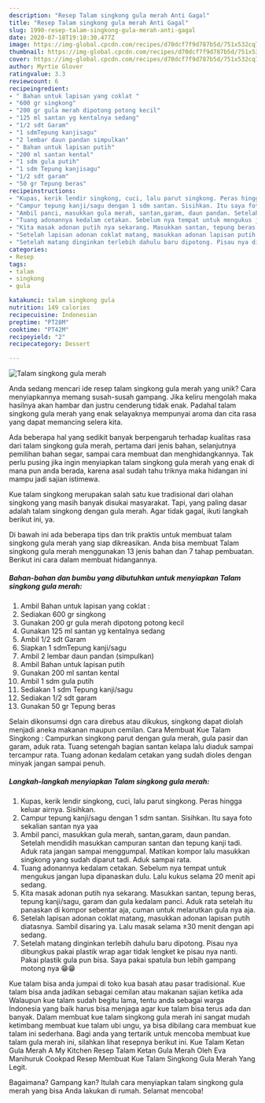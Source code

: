 ```yaml
---
description: "Resep Talam singkong gula merah Anti Gagal"
title: "Resep Talam singkong gula merah Anti Gagal"
slug: 1990-resep-talam-singkong-gula-merah-anti-gagal
date: 2020-07-18T19:10:30.477Z
image: https://img-global.cpcdn.com/recipes/d70dcf7f9d787b5d/751x532cq70/talam-singkong-gula-merah-foto-resep-utama.jpg
thumbnail: https://img-global.cpcdn.com/recipes/d70dcf7f9d787b5d/751x532cq70/talam-singkong-gula-merah-foto-resep-utama.jpg
cover: https://img-global.cpcdn.com/recipes/d70dcf7f9d787b5d/751x532cq70/talam-singkong-gula-merah-foto-resep-utama.jpg
author: Myrtie Glover
ratingvalue: 3.3
reviewcount: 6
recipeingredient:
- " Bahan untuk lapisan yang coklat "
- "600 gr singkong"
- "200 gr gula merah dipotong potong kecil"
- "125 ml santan yg kentalnya sedang"
- "1/2 sdt Garam"
- "1 sdmTepung kanjisagu"
- "2 lembar daun pandan simpulkan"
- " Bahan untuk lapisan putih"
- "200 ml santan kental"
- "1 sdm gula putih"
- "1 sdm Tepung kanjisagu"
- "1/2 sdt garam"
- "50 gr Tepung beras"
recipeinstructions:
- "Kupas, kerik lendir singkong, cuci, lalu parut singkong. Peras hingga keluar airnya. Sisihkan."
- "Campur tepung kanji/sagu dengan 1 sdm santan. Sisihkan. Itu saya foto sekalian santan nya yaa"
- "Ambil panci, masukkan gula merah, santan,garam, daun pandan. Setelah mendidih masukkan campuran santan dan tepung kanji tadi. Aduk rata jangan sampai menggumpal. Matikan kompor lalu masukkan singkong yang sudah diparut tadi. Aduk sampai rata."
- "Tuang adonannya kedalam cetakan. Sebelum nya tempat untuk mengukus jangan lupa dipanaskan dulu. Lalu kukus selama 20 menit api sedang."
- "Kita masak adonan putih nya sekarang. Masukkan santan, tepung beras, tepung kanji/sagu, garam dan gula kedalam panci. Aduk rata setelah itu panaskan di kompor sebentar aja, cuman untuk melarutkan gula nya aja."
- "Setelah lapisan adonan coklat matang, masukkan adonan lapisan putih diatasnya. Sambil disaring ya. Lalu masak selama ±30 menit dengan api sedang."
- "Setelah matang dinginkan terlebih dahulu baru dipotong. Pisau nya dibungkus pakai plastik wrap agar tidak lengket ke pisau nya nanti. Pakai plastik gula pun bisa. Saya pakai spatula bun lebih gampang motong nya 😁😁"
categories:
- Resep
tags:
- talam
- singkong
- gula

katakunci: talam singkong gula 
nutrition: 149 calories
recipecuisine: Indonesian
preptime: "PT28M"
cooktime: "PT42M"
recipeyield: "2"
recipecategory: Dessert

---
```



![Talam singkong gula merah](https://img-global.cpcdn.com/recipes/d70dcf7f9d787b5d/751x532cq70/talam-singkong-gula-merah-foto-resep-utama.jpg)

Anda sedang mencari ide resep talam singkong gula merah yang unik? Cara menyiapkannya memang susah-susah gampang. Jika keliru mengolah maka hasilnya akan hambar dan justru cenderung tidak enak. Padahal talam singkong gula merah yang enak selayaknya mempunyai aroma dan cita rasa yang dapat memancing selera kita.

Ada beberapa hal yang sedikit banyak berpengaruh terhadap kualitas rasa dari talam singkong gula merah, pertama dari jenis bahan, selanjutnya pemilihan bahan segar, sampai cara membuat dan menghidangkannya. Tak perlu pusing jika ingin menyiapkan talam singkong gula merah yang enak di mana pun anda berada, karena asal sudah tahu triknya maka hidangan ini mampu jadi sajian istimewa.

Kue talam singkong merupakan salah satu kue tradisional dari olahan singkong yang masih banyak disukai masyarakat. Tapi, yang paling dasar adalah talam singkong dengan gula merah. Agar tidak gagal, ikuti langkah berikut ini, ya.


Di bawah ini ada beberapa tips dan trik praktis untuk membuat talam singkong gula merah yang siap dikreasikan. Anda bisa membuat Talam singkong gula merah menggunakan 13 jenis bahan dan 7 tahap pembuatan. Berikut ini cara dalam membuat hidangannya.

<!--inarticleads1-->

##### Bahan-bahan dan bumbu yang dibutuhkan untuk menyiapkan Talam singkong gula merah:

1. Ambil  Bahan untuk lapisan yang coklat :
1. Sediakan 600 gr singkong
1. Gunakan 200 gr gula merah dipotong potong kecil
1. Gunakan 125 ml santan yg kentalnya sedang
1. Ambil 1/2 sdt Garam
1. Siapkan 1 sdmTepung kanji/sagu
1. Ambil 2 lembar daun pandan (simpulkan)
1. Ambil  Bahan untuk lapisan putih
1. Gunakan 200 ml santan kental
1. Ambil 1 sdm gula putih
1. Sediakan 1 sdm Tepung kanji/sagu
1. Sediakan 1/2 sdt garam
1. Gunakan 50 gr Tepung beras


Selain dikonsumsi dgn cara direbus atau dikukus, singkong dapat diolah menjadi aneka makanan maupun cemilan. Cara Membuat Kue Talam Singkong : Campurkan singkong parut dengan gula merah, gula pasir dan garam, aduk rata. Tuang setengah bagian santan kelapa lalu diaduk sampai tercampur rata. Tuang adonan kedalam cetakan yang sudah dioles dengan minyak jangan sampai penuh. 

<!--inarticleads2-->

##### Langkah-langkah menyiapkan Talam singkong gula merah:

1. Kupas, kerik lendir singkong, cuci, lalu parut singkong. Peras hingga keluar airnya. Sisihkan.
1. Campur tepung kanji/sagu dengan 1 sdm santan. Sisihkan. Itu saya foto sekalian santan nya yaa
1. Ambil panci, masukkan gula merah, santan,garam, daun pandan. Setelah mendidih masukkan campuran santan dan tepung kanji tadi. Aduk rata jangan sampai menggumpal. Matikan kompor lalu masukkan singkong yang sudah diparut tadi. Aduk sampai rata.
1. Tuang adonannya kedalam cetakan. Sebelum nya tempat untuk mengukus jangan lupa dipanaskan dulu. Lalu kukus selama 20 menit api sedang.
1. Kita masak adonan putih nya sekarang. Masukkan santan, tepung beras, tepung kanji/sagu, garam dan gula kedalam panci. Aduk rata setelah itu panaskan di kompor sebentar aja, cuman untuk melarutkan gula nya aja.
1. Setelah lapisan adonan coklat matang, masukkan adonan lapisan putih diatasnya. Sambil disaring ya. Lalu masak selama ±30 menit dengan api sedang.
1. Setelah matang dinginkan terlebih dahulu baru dipotong. Pisau nya dibungkus pakai plastik wrap agar tidak lengket ke pisau nya nanti. Pakai plastik gula pun bisa. Saya pakai spatula bun lebih gampang motong nya 😁😁


Kue talam bisa anda jumpai di toko kua basah atau pasar tradisional. Kue talam bisa anda jadikan sebagai cemilan atau makanan sajian ketika ada Walaupun kue talam sudah begitu lama, tentu anda sebagai warga Indonesia yang baik harus bisa menjaga agar kue talam bisa terus ada dan banyak. Dalam membuat kue talam singkong gula merah ini sangat mudah ketimbang membuat kue talam ubi ungu, ya bisa dibilang cara membuat kue talam ini sederhana. Bagi anda yang tertarik untuk mencoba membuat kue talam gula merah ini, silahkan lihat resepnya berikut ini. Kue Talam Ketan Gula Merah A My Kitchen Resep Talam Ketan Gula Merah Oleh Eva Manihuruk Cookpad Resep Membuat Kue Talam Singkong Gula Merah Yang Legit. 

Bagaimana? Gampang kan? Itulah cara menyiapkan talam singkong gula merah yang bisa Anda lakukan di rumah. Selamat mencoba!
